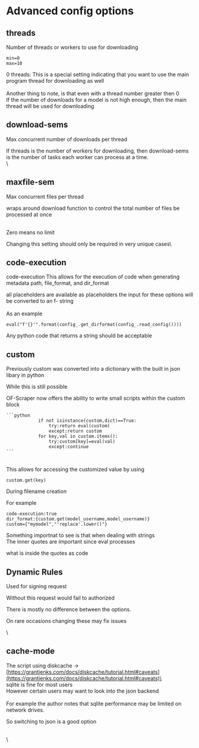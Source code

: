 # Advanced config options

##



## threads

Number of threads or workers to use for downloading

```
min=0
max=10
```

0 threads: This is a special setting indicating that you want to use the main program thread for downloading as well\
\
Another thing to note, is that even with a thread number greater then 0\
If the number of downloads for a model is not high enough, then the main thread will be used for downloading



## download-sems

Max concurrent number of downloads per thread

If threads is the number of workers for downloading, then download-sems is the number of tasks each worker can process at a time.\
\


## maxfile-sem

Max concurrent files per thread

wraps around download function to control the total number of files be processed at once

\
Zero means no limit

Changing this setting should only be required in very unique cases\




## code-execution

code-execution This allows for the execution of code when generating metadata path, file\_format, and dir\_format

all placeholders are available as placeholders the input for these options will be converted to an f- string\
\
As an example

```
eval("f'{}'".format(config_.get_dirformat(config_.read_config())))
```

Any python code that returns a string should be acceptable

## custom

Previously custom was converted into a dictionary with the built in json libary in python

While  this is still possible

OF-Scraper now offers the ability to write small scripts within the custom block



````
```python
            if not isinstance(custom,dict)==True:
                try:return eval(custom)
                except:return custom
            for key,val in custom.items():
                try:custom[key]=eval(val)
                except:continue
```
````

\
This allows for accessing the customized value by using



```
custom.get(key)
```

During filename creation



For example&#x20;

```
code-execution:true
dir_format:{custom.get(model_username,model_username)}
custom={"mymodel","'replace'.lower()"}
```

Something importnat to see is that when dealing with strings\
The inner quotes are important since eval processes&#x20;

what is inside the quotes as code



## Dynamic Rules

Used for signing request

Without this request would fail to authorized



There is mostly no difference between the options.

On rare occasions  changing these may fix issues



\


## cache-mode

The script using diskcache -> [https://grantjenks.com/docs/diskcache/tutorial.html#caveats](https://grantjenks.com/docs/diskcache/tutorial.html#caveats)\
\
sqlite is fine for most users\
However certain users may want to look into the json backend\
\
For example the author notes that sqlite performance may be limited on network drives.

So switching to json is a good option&#x20;



\
\
